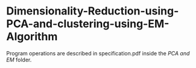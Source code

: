 # Dimensionality-Reduction-using-PCA-and-clustering-using-EM-Algorithm

Program operations are described in specification.pdf inside the *PCA and EM* folder.
